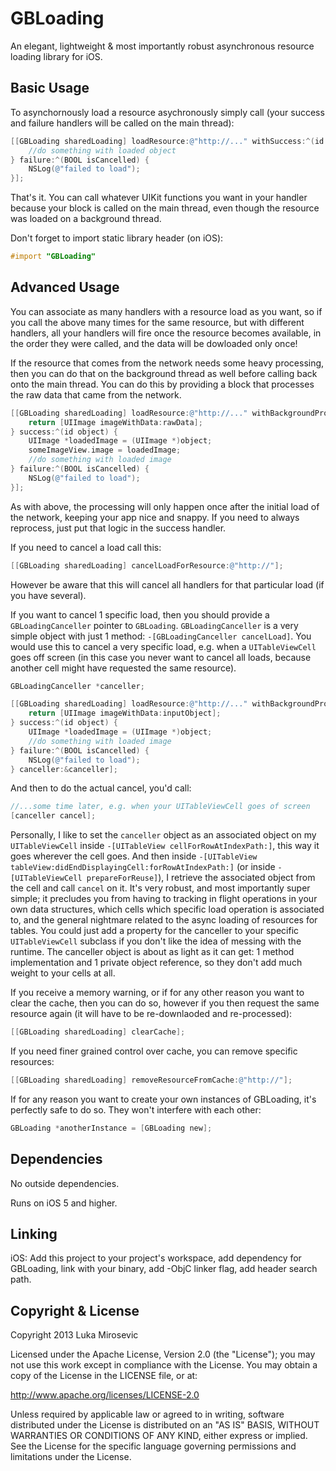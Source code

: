 GBLoading
============

An elegant, lightweight & most importantly robust asynchronous resource loading library for iOS.

Basic Usage
------------

To asynchornously load a resource asychronously simply call (your success and failure handlers will be called on the main thread):

```objective-c    
[[GBLoading sharedLoading] loadResource:@"http://..." withSuccess:^(id object) {
    //do something with loaded object
} failure:^(BOOL isCancelled) {
    NSLog(@"failed to load");
}];
```

That's it. You can call whatever UIKit functions you want in your handler because your block is called on the main thread, even though the resource was loaded on a background thread.


Don't forget to import static library header (on iOS):

```objective-c
#import "GBLoading"
```

Advanced Usage
------------

You can associate as many handlers with a resource load as you want, so if you call the above many times for the same resource, but with different handlers, all your handlers will fire once the resource becomes available, in the order they were called, and the data will be dowloaded only once!

If the resource that comes from the network needs some heavy processing, then you can do that on the background thread as well before calling back onto the main thread. You can do this by providing a block that processes the raw data that came from the network.

```objective-c 
[[GBLoading sharedLoading] loadResource:@"http://..." withBackgroundProcessor:^id(NSData *rawData) {
    return [UIImage imageWithData:rawData];
} success:^(id object) {
    UIImage *loadedImage = (UIImage *)object;
    someImageView.image = loadedImage;
    //do something with loaded image
} failure:^(BOOL isCancelled) {
    NSLog(@"failed to load");
}];
```

As with above, the processing will only happen once after the initial load of the network, keeping your app nice and snappy. If you need to always reprocess, just put that logic in the success handler.
    
If you need to cancel a load call this:

```objective-c 
[[GBLoading sharedLoading] cancelLoadForResource:@"http://"];
```

However be aware that this will cancel all handlers for that particular load (if you have several).

If you want to cancel 1 specific load, then you should provide a `GBLoadingCanceller` pointer to `GBLoading`. `GBLoadingCanceller` is a very simple object with just 1 method: `-[GBLoadingCanceller cancelLoad]`. You would use this to cancel a very specific load, e.g. when a `UITableViewCell` goes off screen (in this case you never want to cancel all loads, because another cell might have requested the same resource).

```objective-c
GBLoadingCanceller *canceller;

[[GBLoading sharedLoading] loadResource:@"http://..." withBackgroundProcessor:^id(id inputObject) {
    return [UIImage imageWithData:inputObject];
} success:^(id object) {
    UIImage *loadedImage = (UIImage *)object;
    //do something with loaded image
} failure:^(BOOL isCancelled) {
    NSLog(@"failed to load");
} canceller:&canceller];
```

And then to do the actual cancel, you'd call:

```objective-c
//...some time later, e.g. when your UITableViewCell goes of screen
[canceller cancel];
```

Personally, I like to set the `canceller` object as an associated object on my `UITableViewCell` inside `-[UITableView cellForRowAtIndexPath:]`, this way it goes wherever the cell goes. And then inside `-[UITableView tableView:didEndDisplayingCell:forRowAtIndexPath:]` (or inside `-[UITableViewCell prepareForReuse]`), I retrieve the associated object from the cell and call `cancel` on it. It's very robust, and most importantly super simple; it precludes you from having to tracking in flight operations in your own data structures, which cells which specific load operation is associated to, and the general nightmare related to the async loading of resources for tables. You could just add a property for the canceller to your specific `UITableViewCell` subclass if you don't like the idea of messing with the runtime. The canceller object is about as light as it can get: 1 method implementation and 1 private object reference, so they don't add much weight to your cells at all.

If you receive a memory warning, or if for any other reason you want to clear the cache, then you can do so, however if you then request the same resource again (it will have to be re-downlaoded and re-processed):

```objective-c
[[GBLoading sharedLoading] clearCache];
```

If you need finer grained control over cache, you can remove specific resources:

```objective-c
[[GBLoading sharedLoading] removeResourceFromCache:@"http://"];
```

If for any reason you want to create your own instances of GBLoading, it's perfectly safe to do so. They won't interfere with each other:

```objective-c
GBLoading *anotherInstance = [GBLoading new];
```

Dependencies
------------

No outside dependencies.

Runs on iOS 5 and higher.

Linking
------------

iOS: Add this project to your project's workspace, add dependency for GBLoading, link with your binary, add -ObjC linker flag, add header search path.

Copyright & License
------------

Copyright 2013 Luka Mirosevic

Licensed under the Apache License, Version 2.0 (the "License"); you may not use this work except in compliance with the License. You may obtain a copy of the License in the LICENSE file, or at:

http://www.apache.org/licenses/LICENSE-2.0

Unless required by applicable law or agreed to in writing, software distributed under the License is distributed on an "AS IS" BASIS, WITHOUT WARRANTIES OR CONDITIONS OF ANY KIND, either express or implied. See the License for the specific language governing permissions and limitations under the License.
